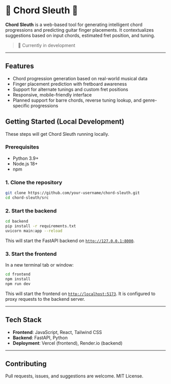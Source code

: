 # 🎸 Chord Sleuth 🎸

**Chord Sleuth** is a web-based tool for generating intelligent chord progressions and predicting guitar finger placements. It contextualizes suggestions based on input chords, estimated fret position, and tuning.

> 🚧 Currently in development

---

## Features

- Chord progression generation based on real-world musical data
- Finger placement prediction with fretboard awareness
- Support for alternate tunings and custom fret positions
- Responsive, mobile-friendly interface
- Planned support for barre chords, reverse tuning lookup, and genre-specific progressions

## Getting Started (Local Development)

These steps will get Chord Sleuth running locally.

### Prerequisites

- Python 3.9+
- Node.js 18+
- npm

### 1. Clone the repository

```bash
git clone https://github.com/your-username/chord-sleuth.git
cd chord-sleuth/src
```

### 2. Start the backend

```bash
cd backend
pip install -r requirements.txt
uvicorn main:app --reload
```

This will start the FastAPI backend on [`http://127.0.0.1:8000`](http://127.0.0.1:8000).

### 3. Start the frontend

In a new terminal tab or window:

```bash
cd frontend
npm install
npm run dev
```

This will start the frontend on [`http://localhost:5173`](http://localhost:5173). It is configured to proxy requests to the backend server.

---

## Tech Stack

- **Frontend**: JavaScript, React, Tailwind CSS
- **Backend**: FastAPI, Python
- **Deployment**: Vercel (frontend), Render.io (backend)

---

## Contributing

Pull requests, issues, and suggestions are welcome. MIT License.
